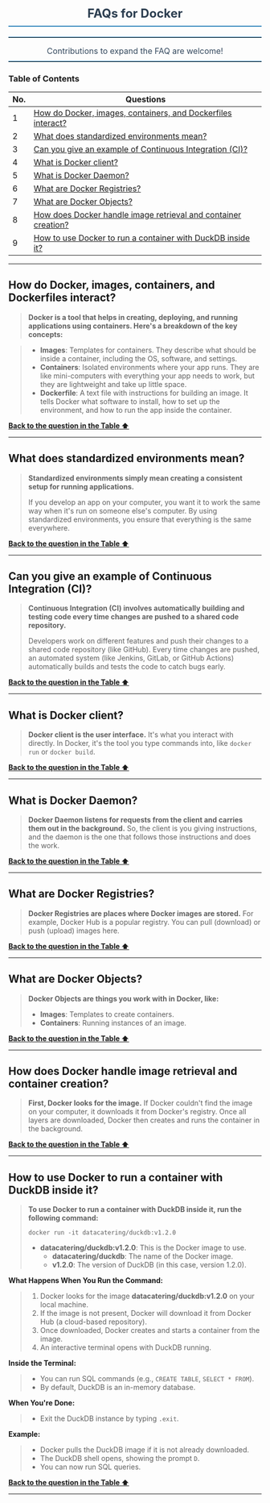 <h2 style="font-size: 24px; text-align: center; font-weight: bold; color: #2C3E50; border-bottom: 2px solid #2980B9; padding-bottom: 10px; margin-bottom: 20px;">
  FAQs for Docker
</h2>

<hr style="border: none; border-top: 1px solid #2980B9; margin: 10px 0;">
<p style="text-align: center; font-size: 16px; color: #34495E; margin-bottom: 10px;">
  Contributions to expand the FAQ are welcome!
</p>
<hr style="border: none; border-top: 1px solid #2980B9; margin: 10px 0;">


### <a id="table-of-contents"></a>Table of Contents

| No. | Questions |
| --- | --------- |
| 1 | [How do Docker, images, containers, and Dockerfiles interact?](#how-do-docker-images-containers-and-dockerfiles-interact) |
| 2 | [What does standardized environments mean?](#what-does-standardized-environments-mean) |
| 3 | [Can you give an example of Continuous Integration (CI)?](#can-you-give-an-example-of-continuous-integration-ci) |
| 4 | [What is Docker client?](#what-is-docker-client) |
| 5 | [What is Docker Daemon?](#what-is-docker-daemon) |
| 6 | [What are Docker Registries?](#what-are-docker-registries) |
| 7 | [What are Docker Objects?](#what-are-docker-objects) |
| 8 | [How does Docker handle image retrieval and container creation?](#how-does-docker-handle-image-retrieval-and-container-creation) |
| 9 | [How to use Docker to run a container with DuckDB inside it?](#how-to-use-docker-to-run-a-container-with-duckdb-inside-it) |







--- 

## How do Docker, images, containers, and Dockerfiles interact?

> **Docker is a tool that helps in creating, deploying, and running applications using containers. Here's a breakdown of the key concepts:**

> - **Images**: Templates for containers. They describe what should be inside a container, including the OS, software, and settings.
> - **Containers**: Isolated environments where your app runs. They are like mini-computers with everything your app needs to work, but they are lightweight and take up little space.
> - **Dockerfile**: A text file with instructions for building an image. It tells Docker what software to install, how to set up the environment, and how to run the app inside the container.

**[ Back to the question in the Table ⬆ ](#table-of-contents)**

---

## What does standardized environments mean?

> **Standardized environments simply mean creating a consistent setup for running applications.** 
> 
> If you develop an app on your computer, you want it to work the same way when it's run on someone else's computer. By using standardized environments, you ensure that everything is the same everywhere.

**[ Back to the question in the Table ⬆ ](#table-of-contents)**

--- 

## Can you give an example of Continuous Integration (CI)?

> **Continuous Integration (CI) involves automatically building and testing code every time changes are pushed to a shared code repository.**
> 
> Developers work on different features and push their changes to a shared code repository (like GitHub). Every time changes are pushed, an automated system (like Jenkins, GitLab, or GitHub Actions) automatically builds and tests the code to catch bugs early.

**[ Back to the question in the Table ⬆ ](#table-of-contents)**

--- 

## What is Docker client?

> **Docker client is the user interface.** It's what you interact with directly. In Docker, it's the tool you type commands into, like `docker run` or `docker build`.

**[ Back to the question in the Table ⬆ ](#table-of-contents)**

--- 

## What is Docker Daemon?

> **Docker Daemon listens for requests from the client and carries them out in the background.** 
> So, the client is you giving instructions, and the daemon is the one that follows those instructions and does the work.

**[ Back to the question in the Table ⬆ ](#table-of-contents)**

--- 

## What are Docker Registries?

> **Docker Registries are places where Docker images are stored.** For example, Docker Hub is a popular registry. You can pull (download) or push (upload) images here.

**[ Back to the question in the Table ⬆ ](#table-of-contents)**

--- 

## What are Docker Objects?

> **Docker Objects are things you work with in Docker, like:**
> 
> - **Images**: Templates to create containers.
> - **Containers**: Running instances of an image.

**[ Back to the question in the Table ⬆ ](#table-of-contents)**

--- 

## How does Docker handle image retrieval and container creation?

> **First, Docker looks for the image.** If Docker couldn't find the image on your computer, it downloads it from Docker's registry. Once all layers are downloaded, Docker then creates and runs the container in the background.

**[ Back to the question in the Table ⬆ ](#table-of-contents)**

---

## How to use Docker to run a container with DuckDB inside it?

> **To use Docker to run a container with DuckDB inside it, run the following command:**
> 
> ```
> docker run -it datacatering/duckdb:v1.2.0
> ```
>- **datacatering/duckdb:v1.2.0**: This is the Docker image to use.
>    - **datacatering/duckdb**: The name of the Docker image.
>    - **v1.2.0**: The version of DuckDB (in this case, version 1.2.0).

**What Happens When You Run the Command:**
> 1. Docker looks for the image **datacatering/duckdb:v1.2.0** on your local machine.
> 2. If the image is not present, Docker will download it from Docker Hub (a cloud-based repository).
> 3. Once downloaded, Docker creates and starts a container from the image.
> 4. An interactive terminal opens with DuckDB running.

**Inside the Terminal:**
> - You can run SQL commands (e.g., `CREATE TABLE`, `SELECT * FROM`).
> - By default, DuckDB is an in-memory database.

**When You're Done:**
> - Exit the DuckDB instance by typing `.exit`.

**Example:**
> - Docker pulls the DuckDB image if it is not already downloaded.
> - The DuckDB shell opens, showing the prompt `D`.
> - You can now run SQL queries.

**[ Back to the question in the Table ⬆ ](#table-of-contents)**

---










